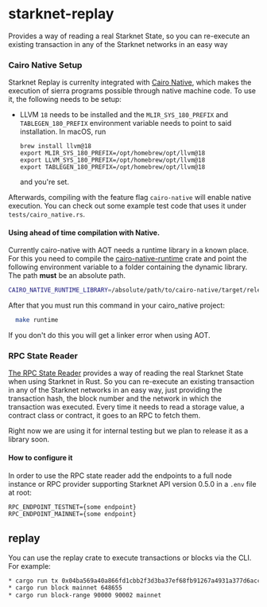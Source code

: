 # starknet-replay
Provides a way of reading a real Starknet State, so you can re-execute an existing transaction in any of the Starknet networks in an easy way

### Cairo Native Setup

Starknet Replay is currenlty integrated with [Cairo Native](https://github.com/lambdaclass/cairo_native), which makes the execution of sierra programs possible through native machine code. To use it, the following needs to be setup:

- LLVM `18` needs to be installed and the `MLIR_SYS_180_PREFIX` and `TABLEGEN_180_PREFIX` environment variable needs to point to said installation. In macOS, run
  ```
  brew install llvm@18
  export MLIR_SYS_180_PREFIX=/opt/homebrew/opt/llvm@18
  export LLVM_SYS_180_PREFIX=/opt/homebrew/opt/llvm@18
  export TABLEGEN_180_PREFIX=/opt/homebrew/opt/llvm@18
  ```
  and you're set.

Afterwards, compiling with the feature flag `cairo-native` will enable native execution. You can check out some example test code that uses it under `tests/cairo_native.rs`.

#### Using ahead of time compilation with Native.

Currently cairo-native with AOT needs a runtime library in a known place. For this you need to compile the [cairo-native-runtime](https://github.com/lambdaclass/cairo_native/tree/main/runtime) crate and point the following environment variable to a folder containing the dynamic library. The path **must** be an absolute path.

```bash
CAIRO_NATIVE_RUNTIME_LIBRARY=/absolute/path/to/cairo-native/target/release/libcairo_native_runtime.a
```

After that you must run this command in your cairo_native project:

```bash
  make runtime
```

If you don't do this you will get a linker error when using AOT.

### RPC State Reader

[The RPC State Reader](/rpc_state_reader/) provides a way of reading the real Starknet State when using Starknet in Rust.
So you can re-execute an existing transaction in any of the Starknet networks in an easy way, just providing the transaction hash, the block number and the network in which the transaction was executed.
Every time it needs to read a storage value, a contract class or contract, it goes to an RPC to fetch them.

Right now we are using it for internal testing but we plan to release it as a library soon.

#### How to configure it
In order to use the RPC state reader add the endpoints to a full node instance or RPC provider supporting Starknet API version 0.5.0 in a `.env` file at root:

```
RPC_ENDPOINT_TESTNET={some endpoint}
RPC_ENDPOINT_MAINNET={some endpoint}
```

## replay
You can use the replay crate to execute transactions or blocks via the CLI. For example:

```bash
* cargo run tx 0x04ba569a40a866fd1cbb2f3d3ba37ef68fb91267a4931a377d6acc6e5a854f9a mainnet 648461
* cargo run block mainnet 648655
* cargo run block-range 90000 90002 mainnet
```
